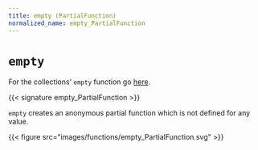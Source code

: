 ```yaml
---
title: empty (PartialFunction)
normalized_name: empty_PartialFunction
---
```


# `empty`

For the collections' `empty` function go [here](./empty_collections).

{{< signature empty_PartialFunction >}}

`empty` creates an anonymous partial function which is not defined for any
value.

{{< figure src="images/functions/empty_PartialFunction.svg" >}}
